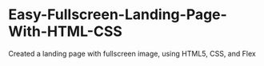 # Easy-Fullscreen-Landing-Page-With-HTML-CSS

Created a landing page with fullscreen image, using HTML5, CSS, and Flex

